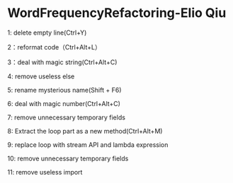 # WordFrequencyRefactoring-Elio Qiu

1: delete empty line(Ctrl+Y)

2：reformat code（Ctrl+Alt+L）

3：deal with magic string(Ctrl+Alt+C)

4: remove useless else

5: rename mysterious name(Shift + F6)

6: deal with magic number(Ctrl+Alt+C)

7: remove unnecessary temporary fields

8: Extract the loop part as a new method(Ctrl+Alt+M) 

9: replace loop with stream API and lambda expression

10: remove unnecessary temporary fields

11: remove useless import
   
